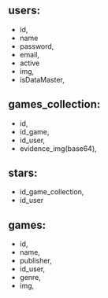 ## users:
*   id,
*   name
*   password,
*   email,
*   active
*   img,
*   isDataMaster,


## games_collection:
* id,
* id_game,
* id_user,
* evidence_img(base64),


## stars:
* id_game_collection,
* id_user
    

## games:
* id,
* name,
* publisher,
* id_user,
* genre,
* img,



